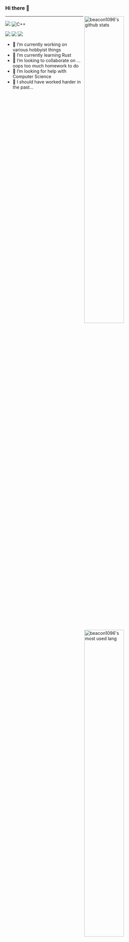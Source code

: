 <!--
 * @Author: Beacon Zhang
 * @Date: 2021-04-25 21:03:02
 * @LastEditors: Beacon Zhang
 * @LastEditTime: 2023-05-26 00:36:13
 * @Description: Initial
-->
### Hi there 👋

<img align="right" alt="beacon1096's github stats" width="50%" src="https://github-readme-stats.vercel.app/api?username=beacon1096&count_private=true"></li>
<img align="right" alt="beacon1096's most used lang" width="50%" src="https://github-readme-stats.vercel.app/api/top-langs/?username=beacon1096&layout=compact">
  
-------------------------

[![](https://img.shields.io/badge/rust-%23000000.svg?&style=for-the-badge&logo=rust&logoColor=white)](https://www.rust-lang.org//)
<img alt="C++" src="https://img.shields.io/badge/c++-%2300599C.svg?&style=for-the-badge&logo=c%2B%2B&ogoColor=white"/>   

[![](https://img.shields.io/badge/node.js-%2343853D.svg?&style=for-the-badge&logo=node.js&logoColor=white)](https://nodejs.org/)
[![](https://img.shields.io/badge/typescript-%23007ACC.svg?&style=for-the-badge&logo=typescript&logoColor=white)](https://www.typescriptlang.org/)
[![](https://img.shields.io/badge/react-%2320232a.svg?&style=for-the-badge&logo=react&logoColor=%2361DAFB)](https://reactjs.org/)

- 🔭 I’m currently working on various hobbyist things
- 🌱 I’m currently learning Rust
- 👯 I’m looking to collaborate on ... oops too much homework to do
- 🤔 I’m looking for help with Computer Science
- 💊 I should have worked harder in the past...

